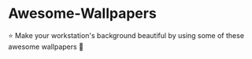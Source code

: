 # Awesome-Wallpapers
⭐ Make your workstation's background beautiful by using some of these awesome wallpapers 🤩
